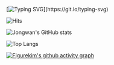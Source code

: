 [![Typing SVG](https://readme-typing-svg.demolab.com?font=Alkatra&weight=500&size=60&duration=3000&pause=3&color=003AEEB8&center=true&multiline=true&width=1000&height=200&lines=Hi+there!+I'm+Jongwan.;Nice+to+meet+you!)](https://git.io/typing-svg)

![Hits](https://hits.seeyoufarm.com/api/count/incr/badge.svg?url=https%3A%2F%2Fgithub.com%2Ffigure317&count_bg=%233DC87E&title_bg=%23555555&icon=&icon_color=%23E7E7E7&title=hits&edge_flat=false)

![Jongwan's GitHub stats](https://github-readme-stats.vercel.app/api?username=figurekim317&show_icons=true&theme=tokyo-night)

![Top Langs](https://github-readme-stats.vercel.app/api/top-langs/?username=figurekim317&layout=compact&theme=tokyonight)

[![Figurekim's github activity graph](https://github-readme-activity-graph.cyclic.app/graph?username=figurekim317&theme=tyoko-night)](https://github.com/figurekim317/github-readme-activity-graph)

<!--
**figurekim317/figurekim317** is a ✨ _special_ ✨ repository because its `README.md` (this file) appears on your GitHub profile.

Here are some ideas to get you started:

- 🔭 I’m currently working on ...
- 🌱 I’m currently learning ...
- 👯 I’m looking to collaborate on ...
- 🤔 I’m looking for help with ...
- 💬 Ask me about ...
- 📫 How to reach me: ...
- 😄 Pronouns: ...
- ⚡ Fun fact: ...
-->
